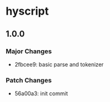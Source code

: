 # hyscript

## 1.0.0

### Major Changes

- 2fbcee9: basic parse and tokenizer

### Patch Changes

- 56a00a3: init commit
